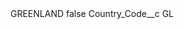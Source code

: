<?xml version="1.0" encoding="UTF-8"?>
<CustomMetadata xmlns="http://soap.sforce.com/2006/04/metadata" xmlns:xsi="http://www.w3.org/2001/XMLSchema-instance" xmlns:xsd="http://www.w3.org/2001/XMLSchema">
    <label>GREENLAND</label>
    <protected>false</protected>
    <values>
        <field>Country_Code__c</field>
        <value xsi:type="xsd:string">GL</value>
    </values>
</CustomMetadata>
